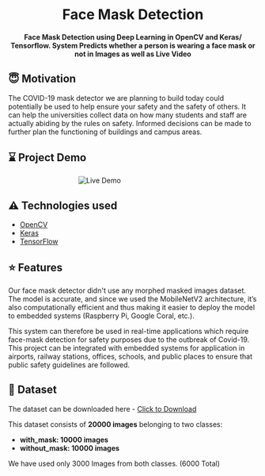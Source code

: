 <h1 align="center">Face Mask Detection</h1>

<div align= "center">
  <h4>Face Mask Detection using Deep Learning in OpenCV and Keras/ Tensorflow. System Predicts whether a person is wearing a face mask or not in Images as well as Live Video</h4>
</div>



## :innocent: Motivation
The COVID-19 mask detector we are planning to build today could potentially be used to help ensure your safety and the safety of others. It can help the universities collect data on how many students and staff are actually abiding by the rules on safety. Informed decisions can be made to further plan the functioning of buildings and campus areas.



## :hourglass: Project Demo

&nbsp;&nbsp;&nbsp;&nbsp;&nbsp;&nbsp;&nbsp;&nbsp;&nbsp;&nbsp;&nbsp;&nbsp;&nbsp;&nbsp;&nbsp;&nbsp;&nbsp;&nbsp;&nbsp;&nbsp;&nbsp;&nbsp;&nbsp;&nbsp;&nbsp;&nbsp;&nbsp;&nbsp;&nbsp;&nbsp;&nbsp;&nbsp;&nbsp;&nbsp;&nbsp;
![Live Demo](https://github.com/shubhamgandhi6396/ITCS-6156-Machine-Learning-Project-Group-11/blob/patch-1/Demo.gif)


## :warning: Technologies used

- [OpenCV](https://opencv.org/)
- [Keras](https://keras.io/)
- [TensorFlow](https://www.tensorflow.org/)

## :star: Features
Our face mask detector didn't use any morphed masked images dataset. The model is accurate, and since we used the MobileNetV2 architecture, it’s also computationally efficient and thus making it easier to deploy the model to embedded systems (Raspberry Pi, Google Coral, etc.).

This system can therefore be used in real-time applications which require face-mask detection for safety purposes due to the outbreak of Covid-19. This project can be integrated with embedded systems for application in airports, railway stations, offices, schools, and public places to ensure that public safety guidelines are followed.

## :file_folder: Dataset
The dataset can be downloaded here - [Click to Download](https://www.kaggle.com/prasoonkottarathil/face-mask-lite-dataset)

This dataset consists of __20000 images__ belonging to two classes:
*	__with_mask: 10000 images__
*	__without_mask: 10000 images__

We have used only 3000 Images from both classes. (6000 Total)

